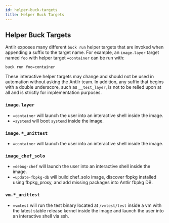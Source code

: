 ```yaml
---
id: helper-buck-targets
title: Helper Buck Targets
---
```


## Helper Buck Targets

Antlir exposes many different `buck run` helper targets that are invoked when appending a suffix to the target name. For example, an `image.layer` target named `foo` with helper target `=container` can be run with:
```
buck run foo=container
```

These interactive helper targets may change and should not be used in automation without asking the Antlir team. In addition, any suffix that begins with a double underscore, such as `__test_layer`, is not to be relied upon at all and is strictly for implementation purposes.

### `image.layer`

- `=container` will launch the user into an interactive shell inside the image.
- `=systemd` will boot `systemd` inside the image.

### `image.*_unittest`
- `=container` will launch the user into an interactive shell inside the image.

### `image_chef_solo`
- `=debug-chef` will launch the user into an interactive shell inside the image.
- `=update-fbpkg-db` will build chef_solo image, discover fbpkg installed using fbpkg_proxy, and add missing packages into Antlir fbpkg DB.

### `vm.*_unittest`
- `=vmtest` will run the test binary located at `/vmtest/test` inside a vm with the latest stable release kernel inside the image and launch the user into an interactive shell via ssh.

